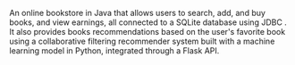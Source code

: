 An online bookstore in Java that allows users to search, add, and buy books, and view earnings, all connected to a SQLite database using JDBC .
It also provides books recommendations based on the user's favorite book using a collaborative filtering recommender system built with a machine learning model in Python, integrated through a Flask API.
